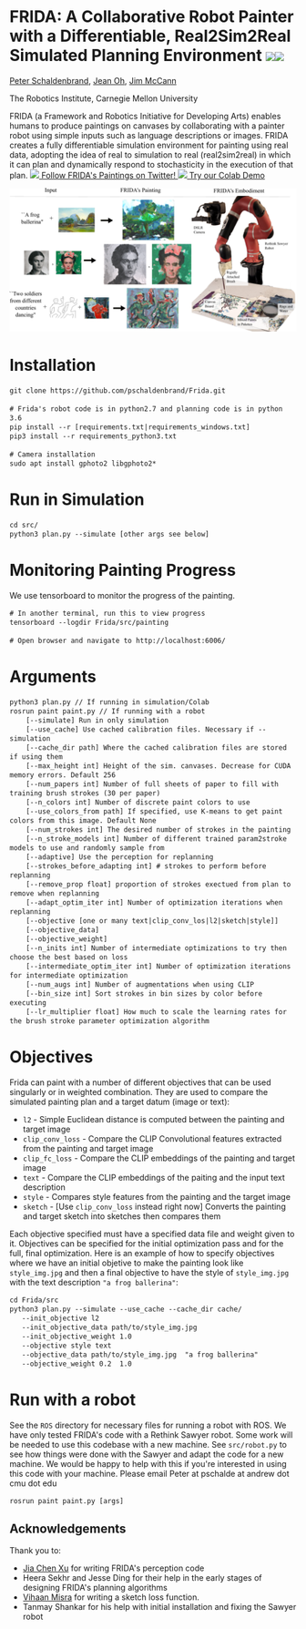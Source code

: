 # FRIDA: A Collaborative Robot Painter with a Differentiable, Real2Sim2Real Simulated Planning Environment  <a href="https://twitter.com/FridaRobot" target="_blank"><img src="https://res.cloudinary.com/crunchbase-production/image/upload/c_lpad,h_256,w_256,f_auto,q_auto:eco,dpr_1/v1397180207/d242197edc3ff044620cf2d8ff39d6b3.jpg" height=32/></a><a href="https://colab.research.google.com/drive/1xM8v1d5I02CeAQ_rd1-vQH3jhG_X1TqB?usp=sharing" target="_blank"><img src="https://pbs.twimg.com/profile_images/1330956917951270912/DyIZtTA8_400x400.png" height=32/></a>

[Peter Schaldenbrand](https://pschaldenbrand.github.io/#about.html), [Jean Oh](https://www.cs.cmu.edu/~./jeanoh/), [Jim McCann](http://www.cs.cmu.edu/~jmccann/)

The Robotics Institute, Carnegie Mellon University

FRIDA (a Framework and Robotics
Initiative for Developing Arts) enables humans to
produce paintings on canvases by collaborating with a painter
robot using simple inputs such as language descriptions or
images. FRIDA creates a fully differentiable simulation environment for
painting using real data, adopting the idea of real to simulation to real
(real2sim2real) in which it can plan and dynamically respond to stochasticity in the
execution of that plan.
<a href="https://twitter.com/FridaRobot" target="_blank">
    <img src="https://res.cloudinary.com/crunchbase-production/image/upload/c_lpad,h_256,w_256,f_auto,q_auto:eco,dpr_1/v1397180207/d242197edc3ff044620cf2d8ff39d6b3.jpg" height=16/>
    Follow FRIDA's Paintings on Twitter!
</a>
<a href="https://colab.research.google.com/drive/1xM8v1d5I02CeAQ_rd1-vQH3jhG_X1TqB?usp=sharing" target="_blank">
    <img src="https://pbs.twimg.com/profile_images/1330956917951270912/DyIZtTA8_400x400.png" height=16/>
    Try our Colab Demo
</a>

![Depiction of FRIDA's capabilities and embodiment](./sample/github_figure.png)

# Installation

```
git clone https://github.com/pschaldenbrand/Frida.git

# Frida's robot code is in python2.7 and planning code is in python 3.6
pip install --r [requirements.txt|requirements_windows.txt]
pip3 install --r requirements_python3.txt

# Camera installation
sudo apt install gphoto2 libgphoto2*
```

# Run in Simulation

```
cd src/
python3 plan.py --simulate [other args see below]
```

# Monitoring Painting Progress

We use tensorboard to monitor the progress of the painting.

```
# In another terminal, run this to view progress
tensorboard --logdir Frida/src/painting

# Open browser and navigate to http://localhost:6006/
```

# Arguments

```
python3 plan.py // If running in simulation/Colab
rosrun paint paint.py // If running with a robot
    [--simulate] Run in only simulation
    [--use_cache] Use cached calibration files. Necessary if --simulation
    [--cache_dir path] Where the cached calibration files are stored if using them
    [--max_height int] Height of the sim. canvases. Decrease for CUDA memory errors. Default 256
    [--num_papers int] Number of full sheets of paper to fill with training brush strokes (30 per paper)
    [--n_colors int] Number of discrete paint colors to use
    [--use_colors_from path] If specified, use K-means to get paint colors from this image. Default None
    [--num_strokes int] The desired number of strokes in the painting
    [--n_stroke_models int] Number of different trained param2stroke models to use and randomly sample from
    [--adaptive] Use the perception for replanning
    [--strokes_before_adapting int] # strokes to perform before replanning
    [--remove_prop float] proportion of strokes exectued from plan to remove when replanning
    [--adapt_optim_iter int] Number of optimization iterations when replanning
    [--objective [one or many text|clip_conv_los|l2|sketch|style]]
    [--objective_data]
    [--objective_weight]
    [--n_inits int] Number of intermediate optimizations to try then choose the best based on loss
    [--intermediate_optim_iter int] Number of optimization iterations for intermediate optimization
    [--num_augs int] Number of augmentations when using CLIP
    [--bin_size int] Sort strokes in bin sizes by color before executing
    [--lr_multiplier float] How much to scale the learning rates for the brush stroke parameter optimization algorithm
```

# Objectives

Frida can paint with a number of different objectives that can be used singularly or in weighted combination. They are used to compare the simulated painting plan and a target datum (image or text):
- `l2` - Simple Euclidean distance is computed between the painting and target image
- `clip_conv_loss` - Compare the CLIP Convolutional features extracted from the painting and target image
- `clip_fc_loss` - Compare the CLIP embeddings of the painting and target image
- `text` - Compare the CLIP embeddings of the paiting and the input text description
- `style` - Compares style features from the painting and the target image
- `sketch` - [Use `clip_conv_loss` instead right now] Converts the painting and target sketch into sketches then compares them

Each objective specified must have a specified data file and weight given to it. Objectives can be specified for the initial optimization pass and for the full, final optimization. Here is an example of how to specify objectives where we have an initial objetive to make the painting look like `style_img.jpg` and then a final objective to have the style of `style_img.jpg` with the text description `"a frog ballerina"`:
```
cd Frida/src
python3 plan.py --simulate --use_cache --cache_dir cache/
   --init_objective l2 
   --init_objective_data path/to/style_img.jpg
   --init_objective_weight 1.0
   --objective style text
   --objective_data path/to/style_img.jpg  "a frog ballerina"
   --objective_weight 0.2  1.0
```

# Run with a robot

See the `ROS` directory for necessary files for running a robot with ROS. We have only tested FRIDA's code with a Rethink Sawyer robot.  Some work will be needed to use this codebase with a new machine. See `src/robot.py` to see how things were done with the Sawyer and adapt the code for a new machine.  We would be happy to help with this if you're interested in using this code with your machine. Please email Peter at pschalde at andrew dot cmu dot edu
```
rosrun paint paint.py [args]
```

## Acknowledgements

Thank you to: 
- [Jia Chen Xu](https://github.com/jxu12345) for writing FRIDA's perception code
- Heera Sekhr and Jesse Ding for their help in the early stages of designing FRIDA's planning algorithms
- [Vihaan Misra](https://github.com/convexalpha) for writing a sketch loss function.
- Tanmay Shankar for his help with initial installation and fixing the Sawyer robot
